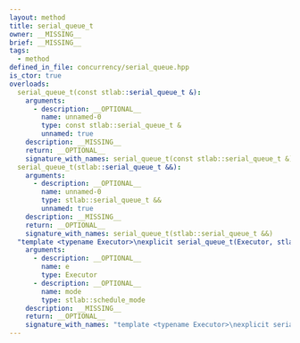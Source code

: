 ```yaml
---
layout: method
title: serial_queue_t
owner: __MISSING__
brief: __MISSING__
tags:
  - method
defined_in_file: concurrency/serial_queue.hpp
is_ctor: true
overloads:
  serial_queue_t(const stlab::serial_queue_t &):
    arguments:
      - description: __OPTIONAL__
        name: unnamed-0
        type: const stlab::serial_queue_t &
        unnamed: true
    description: __MISSING__
    return: __OPTIONAL__
    signature_with_names: serial_queue_t(const stlab::serial_queue_t &)
  serial_queue_t(stlab::serial_queue_t &&):
    arguments:
      - description: __OPTIONAL__
        name: unnamed-0
        type: stlab::serial_queue_t &&
        unnamed: true
    description: __MISSING__
    return: __OPTIONAL__
    signature_with_names: serial_queue_t(stlab::serial_queue_t &&)
  "template <typename Executor>\nexplicit serial_queue_t(Executor, stlab::schedule_mode)":
    arguments:
      - description: __OPTIONAL__
        name: e
        type: Executor
      - description: __OPTIONAL__
        name: mode
        type: stlab::schedule_mode
    description: __MISSING__
    return: __OPTIONAL__
    signature_with_names: "template <typename Executor>\nexplicit serial_queue_t(Executor e, stlab::schedule_mode mode)"
---
```

